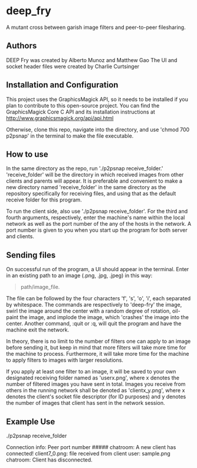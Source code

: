 # deep_fry
A mutant cross between garish image filters and peer-to-peer filesharing.

## Authors
DEEP Fry was created by Alberto Munoz and Matthew Gao
The UI and socket header files were created by Charlie Curtsinger

## Installation and Configuration
This project uses the GraphicsMagick API, so it needs to be installed if you plan to contribute to this open-source project. You can find the GraphicsMagick Core C API and its installation instructions at http://www.graphicsmagick.org/api/api.html 

Otherwise, clone this repo, navigate into the directory, and use 'chmod 700 p2psnap' in the terminal to make the file executable. 

## How to use
In the same directory as the repo, run './p2psnap receive_folder.' 'receive_folder' will be the directory in which received images from other clients and parents will appear. It is preferable and convenient to make a new directory named 'receive_folder' in the same directory as the repository specifically for receiving files, and using that as the default receive folder for this program. 

To run the client side, also use './p2psnap receive_folder'. For the third and fourth arguments, respectively, enter the machine's name within the local network as well as the port number of the any of the hosts in the network. A port number is given to you when you start up the program for both server and clients.

## Sending files
On successful run of the program, a UI should appear in the terminal. Enter in an existing path to an image (.png, .jpg, .jpeg) in this way: 
> path/image_file.

The file can be followed by the four characters 'f', 's', 'o', 'i', each separated by whitespace. The commands are respectively to 'deep-fry' the image, swirl the image around the center with a random degree of rotation, oil-paint the image, and implode the image, which 'crashes' the image into the center. Another command, :quit or :q, will quit the program and have the machine exit the network. 

In theory, there is no limit to the number of filters one can apply to an image before sending it, but keep in mind that more filters will take more time for the machine to process. Furthermore, it will take more time for the machine to apply filters to images with larger resolutions. 

If you apply at least one filter to an image, it will be saved to your own designated receiving folder named as 'userx.png', where x denotes the number of filtered images you have sent in total. Images you receive from others in the running network shall be denoted as 'clientx_y.png', where x denotes the client's socket file descriptor (for ID purposes) and y denotes the number of images that client has sent in the network session. 

## Example Use
./p2psnap receive_folder

Connection info: Peer port number #####
chatroom: A new client has connected!
client7_0.png: file received from client
user: sample.png
chatroom: Client has disconnected.
